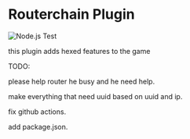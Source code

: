 # Routerchain Plugin
![Node.js Test](https://github.com/BasedUser/routerchain/workflows/Node.js%20Test/badge.svg)

this plugin adds hexed features to the game 

TODO: 

please help router he busy and he need help.

make everything that need uuid based on uuid and ip.

fix github actions.

add package.json.
